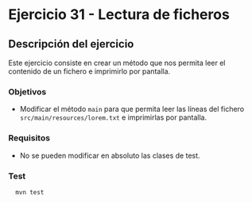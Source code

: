 # Ejercicio 31 - Lectura de ficheros
## Descripción del ejercicio
Este ejercicio consiste en crear un método que nos permita leer el contenido de un fichero e imprimirlo por pantalla.  
### Objetivos
* Modificar el método ``main`` para que permita leer las líneas del fichero `src/main/resources/lorem.txt` e imprimirlas por pantalla.
### Requisitos
* No se pueden modificar en absoluto las clases de test.
### Test

```
  mvn test
```